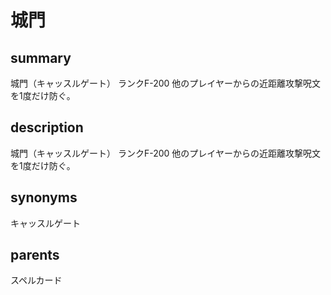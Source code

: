 # 城門

## summary
城門（キャッスルゲート）
ランクF-200
他のプレイヤーからの近距離攻撃呪文を1度だけ防ぐ。
## description
城門（キャッスルゲート）
ランクF-200
他のプレイヤーからの近距離攻撃呪文を1度だけ防ぐ。
## synonyms
キャッスルゲート
## parents
スペルカード
